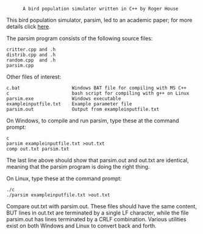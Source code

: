           A bird population simulator written in C++ by Roger House

This bird population simulator, parsim, led to an academic paper; for more 
details click <a href="http://rogerfhouse.com/programming/parsim/index.html">here</a>.

The parsim program consists of the following source files:

    critter.cpp and .h
    distrib.cpp and .h
    random.cpp  and .h
    parsim.cpp

Other files of interest:

    c.bat                   Windows BAT file for compiling with MS C++
    c                       bash script for compiling with g++ on Linux
    parsim.exe              Windows executable
    exampleinputfile.txt    Example parameter file
    parsim.out              Output from exampleinputfile.txt

On Windows, to compile and run parsim, type these at the command prompt:

    c
    parsim exampleinputfile.txt >out.txt
    comp out.txt parsim.txt

The last line above should show that parsim.out and out.txt are identical,
meaning that the parsim program is doing the right thing.

On Linux, type these at the command prompt:

    ./c
    ./parsim exampleinputfile.txt >out.txt

Compare out.txt with parsim.out.  These files should have the same content,
BUT lines in out.txt are terminated by a single LF character, while the file
parsim.out has lines terminated by a CRLF combination.  Various utilities
exist on both Windows and Linux to convert back and forth.
